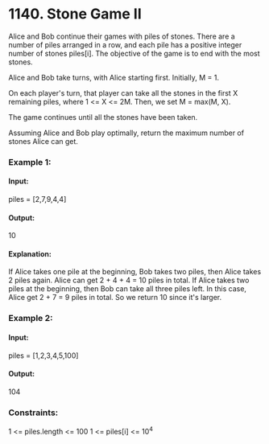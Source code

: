 # 1140. Stone Game II
Alice and Bob continue their games with piles of stones.  There are a number of piles arranged in a row, and each pile has a positive integer number of stones piles[i].  The objective of the game is to end with the most stones. 

Alice and Bob take turns, with Alice starting first.  Initially, M = 1.

On each player's turn, that player can take all the stones in the first X remaining piles, where 1 <= X <= 2M.  Then, we set M = max(M, X).

The game continues until all the stones have been taken.

Assuming Alice and Bob play optimally, return the maximum number of stones Alice can get.

### Example 1:
#### Input:
piles = [2,7,9,4,4]
#### Output:
10
#### Explanation: 
If Alice takes one pile at the beginning, Bob takes two piles, then Alice takes 2 piles again. Alice can get 2 + 4 + 4 = 10 piles in total. If Alice takes two piles at the beginning, then Bob can take all three piles left. In this case, Alice get 2 + 7 = 9 piles in total. So we return 10 since it's larger. 

### Example 2:
#### Input:
piles = [1,2,3,4,5,100]
#### Output:
104
 
### Constraints:
1 <= piles.length <= 100
1 <= piles[i] <= $`10^4`$

